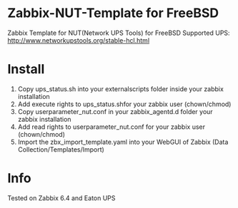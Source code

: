 Zabbix-NUT-Template for FreeBSD
===============================

Zabbix Template for NUT(Network UPS Tools) for FreeBSD
Supported UPS: http://www.networkupstools.org/stable-hcl.html

Install
=======

1. Copy ups_status.sh into your externalscripts folder inside your zabbix installation
2. Add execute rights to ups_status.shfor your zabbix user (chown/chmod)
2. Copy userparameter_nut.conf in your zabbix_agentd.d folder your zabbix installation
3. Add read rights to userparameter_nut.conf for your zabbix user (chown/chmod)
4. Import the zbx_import_template.yaml into your WebGUI of Zabbix (Data Collection/Templates/Import)

Info
====
Tested on Zabbix 6.4 and Eaton UPS
